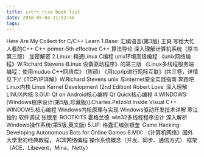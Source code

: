 ```yaml
---
title: c/c++ rise book list
date: 2018-05-04 21:52:48
tags:
---
```

Here Are My Collect for C/C++ Learn
1.Base:
汇编语言(第3版) 王爽 
写给大忙人看的C++ 
C++ primer-5th 
effective C++ 
算法导论 
深入理解计算机系统（原书第三版） 
加密解密 
2.Linux:
精通Linux C编程 
unix环境高级编程 
《unix网络编程》W.Richard Stevens 
《Linux 设备驱动程序》的第三版 
《Linux多线程服务端编程：使用muduo C++网络库》.(陈硕) 
《用tcp/ip进行网际互联》(共三卷，详情见下)/《TCP/IP详解》W.Richard Stevens 
unix 与internet安全实践指南 
奔跑吧 Linux内核 
Linux Kernel Development (2nd Edition) Robert Love  
深入理解LINUX内核 
3.GUI:
Qt on Android核心编程 
Qt Quick核心编程 
4.WINDOWS:
[Windows程序设计(第5版,珍藏版)].Charles.Petzold 
Inside Visual C++  
WINDOWS.核心编程 
Windows内核原理与实现 
Windows驱动开发技术详解 
寒江独钓 
软件调试 张银奎  
ROOTKITS 霍格兰德  
win32多线程程序设计 
深入解析Windows操作系统(第5版.英文版) 
5.UP:
格蠹汇编张银奎  
Game Hacking: Developing Autonomous Bots for Online Games 
6.MIX:
《计算机网络》国外大学里的经典教程， 
ACE网络编程 
操作系统概念（并发、同步、通信方式） 
框架（ACE、Libevent，Mina，Netty） 
